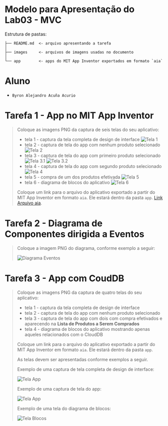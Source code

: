 # Modelo para Apresentação do Lab03 - MVC

Estrutura de pastas:

~~~
├── README.md  <- arquivo apresentando a tarefa
│
├── images     <- arquivos de imagens usadas no documento
│
└── app        <- apps do MIT App Inventor exportados em formato `aia`
~~~

# Aluno
* `Byron Alejandro Acuña Acurio`

# Tarefa 1 - App no MIT App Inventor

> Coloque as imagens PNG da captura de seis telas do seu aplicativo:
> * tela 1 - captura da tela completa de design de interface
> ![Tela 1](images/Tarea1-tela1.png)
> * tela 2 - captura de tela do app com nenhum produto selecionado
> ![Tela 2](images/Tarea1-tela2.png)
> * tela 3 - captura de tela do app com primeiro produto selecionado
> ![Tela 3.1](images/Tarea1-tela3.1.png)
> ![Tela 3.2](images/Tarea1-tela3.2.png)
> * tela 4 - captura de tela do app com segundo produto selecionado
> ![Tela 4](images/Tarea1-tela4.png)
> * tela 5 - compra de um dos produtos efetivada
> ![Tela 5](images/Tarea1-tela5.png)
> * tela 6 - diagrama de blocos do aplicativo
> ![Tela 6](images/Tarea1-tela6.png)
>
> Coloque um link para o arquivo do aplicativo exportado a partir do MIT App Inventor em formato `aia`. Ele estará dentro da pasta `app`.
> [Link Arquivo aia](https://github.com/byronacunia/component2learn/blob/master/labs/2021/03-mvc/solucoes/byronacunia/app/MarketPlaceByron.aia).
# Tarefa 2 - Diagrama de Componentes dirigida a Eventos

> Coloque a imagem PNG do diagrama, conforme exemplo a seguir:
>
> ![Diagrama Eventos](images/mit-app-inventor-events.png)

# Tarefa 3 - App com CoudDB

> Coloque as imagens PNG da captura de quatro telas do seu aplicativo:
> * tela 1 - captura da tela completa de design de interface
> * tela 2 - captura de tela do app com nenhum produto selecionado
> * tela 3 - captura de tela do app com dois com compra efetivados e aparecendo na **Lista de Produtos a Serem Comprados**
> * tela 4 - diagrama de blocos do aplicativo mostrando apenas aqueles relacionados com o CloudDB
>
> Coloque um link para o arquivo do aplicativo exportado a partir do MIT App Inventor em formato `aia`. Ele estará dentro da pasta `app`.
>
> As telas devem ser apresentadas conforme exemplos a seguir.
>
> Exemplo de uma captura de tela completa de design de interface:
>
> ![Tela App](images/design.png)
>
> Exemplo de uma captura de tela do app:
>
> ![Tela App](images/aplicativo.png)
>
> Exemplo de uma tela do diagrama de blocos:
>
> ![Tela Blocos](images/blocks.png)
